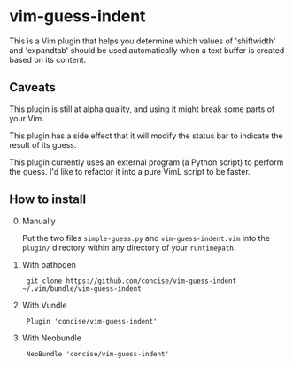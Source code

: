 # vim-guess-indent

This is a Vim plugin that helps you determine which values of 'shiftwidth' and
'expandtab' should be used automatically when a text buffer is created based on
its content.



## Caveats

This plugin is still at alpha quality, and using it might break some parts of
your Vim.

This plugin has a side effect that it will modify the status bar to indicate
the result of its guess.

This plugin currently uses an external program (a Python script) to perform the
guess.  I'd like to refactor it into a pure VimL script to be faster.



## How to install

0. Manually

    Put the two files `simple-guess.py` and `vim-guess-indent.vim` into the
    `plugin/` directory within any directory of your `runtimepath`.

1. With pathogen

        git clone https://github.com/concise/vim-guess-indent ~/.vim/bundle/vim-guess-indent

2. With Vundle

        Plugin 'concise/vim-guess-indent'

3. With Neobundle

        NeoBundle 'concise/vim-guess-indent'
